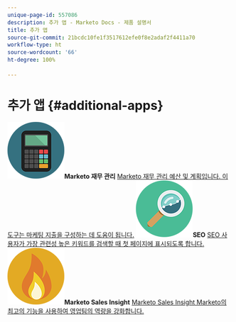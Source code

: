 ```yaml
---
unique-page-id: 557086
description: 추가 앱 - Marketo Docs - 제품 설명서
title: 추가 앱
source-git-commit: 21bcdc10fe1f3517612efe0f8e2adaf2f4411a70
workflow-type: ht
source-wordcount: '66'
ht-degree: 100%

---
```



# 추가 앱 {#additional-apps}

**![Marketo 재무 관리](assets/office-09.png)Marketo 재무 관리** [Marketo 재무 관리 예산 및 계획입니다. 이 도구는 마케팅 지출을 구성하는 데 도움이 됩니다.](https://docs.marketo.com/display/DOCS/Marketo+Financial+Management)     **![SEO](assets/seo-15.png)SEO** [SEO 사용자가 가장 관련성 높은 키워드를 검색할 때 첫 페이지에 표시되도록 합니다.](https://docs.marketo.com/display/DOCS/SEO)     **![Marketo Sales Insight](assets/alerts-10.png)Marketo Sales Insight** [Marketo Sales Insight Marketo의 최고의 기능을 사용하여 영업팀의 역량을 강화합니다.](https://docs.marketo.com/display/DOCS/Marketo+Sales+Insight)

